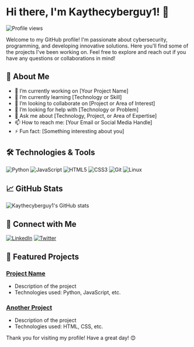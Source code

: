 # Hi there, I'm Kaythecyberguy1! 👋

![Profile views](https://gpvc.arturio.dev/Kaythecyberguy1)

Welcome to my GitHub profile! I'm passionate about cybersecurity, programming, and developing innovative solutions. Here you'll find some of the projects I've been working on. Feel free to explore and reach out if you have any questions or collaborations in mind!

## 🚀 About Me

- 🔭 I’m currently working on [Your Project Name]
- 🌱 I’m currently learning [Technology or Skill]
- 👯 I’m looking to collaborate on [Project or Area of Interest]
- 🤔 I’m looking for help with [Technology or Problem]
- 💬 Ask me about [Technology, Project, or Area of Expertise]
- 📫 How to reach me: [Your Email or Social Media Handle]
- ⚡ Fun fact: [Something interesting about you]

## 🛠️ Technologies & Tools

![Python](https://img.shields.io/badge/-Python-333333?style=flat&logo=python)
![JavaScript](https://img.shields.io/badge/-JavaScript-333333?style=flat&logo=javascript)
![HTML5](https://img.shields.io/badge/-HTML5-333333?style=flat&logo=html5)
![CSS3](https://img.shields.io/badge/-CSS3-333333?style=flat&logo=css3)
![Git](https://img.shields.io/badge/-Git-333333?style=flat&logo=git)
![Linux](https://img.shields.io/badge/-Linux-333333?style=flat&logo=linux)
<!-- Add more technologies or tools you use -->

## 📈 GitHub Stats

![Kaythecyberguy1's GitHub stats](https://github-readme-stats.vercel.app/api?username=Kaythecyberguy1&show_icons=true&theme=dark)

## 🔗 Connect with Me

[![LinkedIn](https://img.shields.io/badge/-LinkedIn-blue?style=flat&logo=linkedin)](https://www.linkedin.com/in/yourprofile)
[![Twitter](https://img.shields.io/badge/-Twitter-blue?style=flat&logo=twitter&logoColor=white)](https://twitter.com/yourhandle)
<!-- Add more links to your social media or personal website -->

## 🌟 Featured Projects

### [Project Name](https://github.com/Kaythecyberguy1/yourproject)
- Description of the project
- Technologies used: Python, JavaScript, etc.

### [Another Project](https://github.com/Kaythecyberguy1/anotherproject)
- Description of the project
- Technologies used: HTML, CSS, etc.

<!-- Add more projects that you want to showcase -->

Thank you for visiting my profile! Have a great day! 😊
